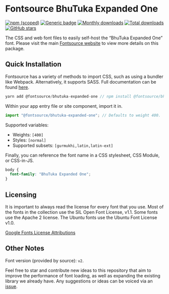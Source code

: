 # Fontsource BhuTuka Expanded One

[![npm (scoped)](https://img.shields.io/npm/v/@fontsource/bhutuka-expanded-one?color=brightgreen)](https://www.npmjs.com/package/@fontsource/bhutuka-expanded-one) [![Generic badge](https://img.shields.io/badge/fontsource-passing-brightgreen)](https://github.com/fontsource/fontsource) [![Monthly downloads](https://badgen.net/npm/dm/@fontsource/bhutuka-expanded-one)](https://github.com/fontsource/fontsource) [![Total downloads](https://badgen.net/npm/dt/@fontsource/bhutuka-expanded-one)](https://github.com/fontsource/fontsource) [![GitHub stars](https://img.shields.io/github/stars/fontsource/fontsource.svg?style=social&label=Star)](https://github.com/fontsource/fontsource/stargazers)

The CSS and web font files to easily self-host the “BhuTuka Expanded One” font. Please visit the main [Fontsource website](https://fontsource.org/fonts/bhutuka-expanded-one) to view more details on this package.

## Quick Installation

Fontsource has a variety of methods to import CSS, such as using a bundler like Webpack. Alternatively, it supports SASS. Full documentation can be found [here](https://fontsource.org/docs/introduction).

```javascript
yarn add @fontsource/bhutuka-expanded-one // npm install @fontsource/bhutuka-expanded-one
```

Within your app entry file or site component, import it in.

```javascript
import "@fontsource/bhutuka-expanded-one"; // Defaults to weight 400.
```

Supported variables:

- Weights: `[400]`
- Styles: `[normal]`
- Supported subsets: `[gurmukhi,latin,latin-ext]`

Finally, you can reference the font name in a CSS stylesheet, CSS Module, or CSS-in-JS.

```css
body {
  font-family: "BhuTuka Expanded One";
}
```



## Licensing

It is important to always read the license for every font that you use.
Most of the fonts in the collection use the SIL Open Font License, v1.1. Some fonts use the Apache 2 license. The Ubuntu fonts use the Ubuntu Font License v1.0.

[Google Fonts License Attributions](https://fonts.google.com/attribution)

## Other Notes

Font version (provided by source): `v2`.

Feel free to star and contribute new ideas to this repository that aim to improve the performance of font loading, as well as expanding the existing library we already have. Any suggestions or ideas can be voiced via an [issue](https://github.com/fontsource/fontsource/issues).
